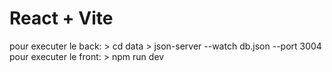 # React + Vite
pour executer le back: > cd data > json-server --watch db.json --port 3004
pour executer le front: > npm run dev
